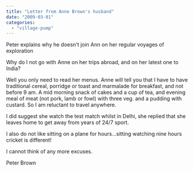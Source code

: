 ```yaml
---
title: "Letter from Anne Brown's husband"
date: "2009-03-01"
categories: 
  - "village-pump"
---
```


Peter explains why he doesn't join Ann on her regular voyages of exploration

Why do I not go with Anne on her trips abroad, and on her latest one to India?

Well you only need to read her menus. Anne will tell you that I have to have traditional cereal, porridge or toast and marmalade for breakfast, and not before 9 am. A mid morning snack of cakes and a cup of tea, and evening meal of meat (not pork, lamb or fowl) with three veg. and a pudding with custard. So I am reluctant to travel anywhere.

I did suggest she watch the test match whilst in Delhi, she replied that she leaves home to get away from years of 24/7 sport.

I also do not like sitting on a plane for hours...sitting watching nine hours cricket is different!

I cannot think of any more excuses.

Peter Brown
